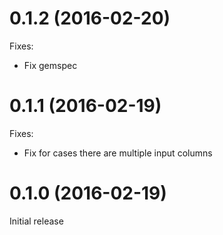 # 0.1.2 (2016-02-20)

Fixes:

* Fix gemspec

# 0.1.1 (2016-02-19)

Fixes:

* Fix for cases there are multiple input columns

# 0.1.0 (2016-02-19)

Initial release

